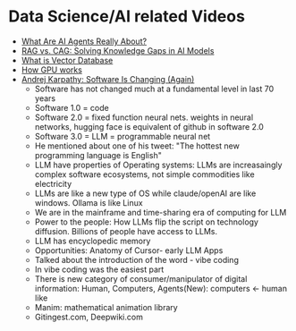 # Data Science/AI related Videos

- [What Are AI Agents Really About?](https://youtu.be/eHEHE2fpnWQ?si=r7GdG0s-VJrYZbeU)
- [RAG vs. CAG: Solving Knowledge Gaps in AI Models](https://youtu.be/HdafI0t3sEY?si=PhHMFfQAzcfNA9UQ)
- [What is Vector Database](https://youtu.be/gl1r1XV0SLw?si=lykLoRziYkn1N0Za)
- [How GPU works](https://youtu.be/h9Z4oGN89MU?si=n7O69gZQFf0obsZK)
- [Andrej Karpathy: Software Is Changing (Again)](https://www.youtube.com/watch?v=LCEmiRjPEtQ)
    - Software has not changed much at a fundamental level in last 70 years
    - Software 1.0 = code
    - Software 2.0 = fixed function neural nets. weights in neural networks, hugging face is equivalent of github in software 2.0
    - Software 3.0 = LLM = programmable neural net
    - He mentioned about one of his tweet: "The hottest new programming language is English"
    - LLM have properties of Operating systems: LLMs are increasaingly complex software ecosystems, not simple commodities like electricity
    - LLMs are like a new type of OS while claude/openAI are like windows. Ollama is like Linux
    - We are in the mainframe and time-sharing era of computing for LLM
    - Power to the people: How LLMs flip the script on technology diffusion. Billions of people have access to LLMs.
    - LLM has encyclopedic memory
    - Opportunities: Anatomy of Cursor- early LLM Apps
    - Talked about the introduction of the word - vibe coding
    - In vibe coding was the easiest part
    - There is new category of consumer/manipulator of digital information: Human, Computers, Agents(New): computers <- human like
    - Manim: mathematical animation library 
    - Gitingest.com, Deepwiki.com
